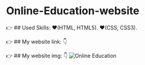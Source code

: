 # Online-Education-website
:point_right: ## Used Skills:
:heart:(HTML, HTML5).
:heart:(CSS, CSS3).

:point_right: ## My website link: :point_down:

:point_right: ## My website img: :point_down:
![Online Education](https://user-images.githubusercontent.com/79872538/110218912-f55af200-7ec4-11eb-82d1-090978a37c59.png)
